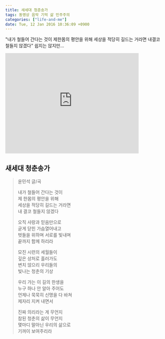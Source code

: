 ```yaml
---
title: 새세대 청춘송가
tags: 동영상 음악 기억 삶 민주주의
categories: ["life-and-me"]
date: Tue, 12 Jan 2016 10:36:09 +0900
---
```

"내가 철들어 간다는 것이 제한몸의 평안을 위해 세상을 적당히 길드는 거라면 내결코 철들지 않겠다" 쉽지는 않지만...

<iframe class="fit" width="420" height="315" src="https://www.youtube.com/embed/-1CQIUrwSJA" frameborder="0" allowfullscreen></iframe>

## 새세대 청춘송가

> 윤민석 글/곡
> 
> 내가 철들어 간다는 것이<br/>
> 제 한몸의 평안을 위해<br/>
> 세상을 적당히 길드는 거라면<br/>
> 내 결코 철들지 않겠다<br/>
> 
> 오직 사랑과 믿음만으로<br/>
> 굳게 닫힌 가슴열어내고<br/>
> 벗들을 위하며 서로를 빛내며<br/>
> 끝까지 함께 하리라<br/>
> 
> 모진 시련의 세월들이<br/>
> 깊은 상처로 흘러가도<br/>
> 변치 않으리 우리들의<br/>
> 빛나는 청춘의 기상<br/>
> 
> 우리 가는 이 길의 한생을<br/>
> 누구 하나 안 알아 주어도<br/>
> 언제나 묵묵히 신명을 다 바쳐<br/>
> 제자리 지켜 내면서<br/>
> 
> 진짜 의리라는 게 무언지<br/>
> 참된 청춘의 삶이 무언지<br/>
> 몇마디 말아닌 우리의 삶으로<br/>
> 기꺼이 보여주리라<br/>

